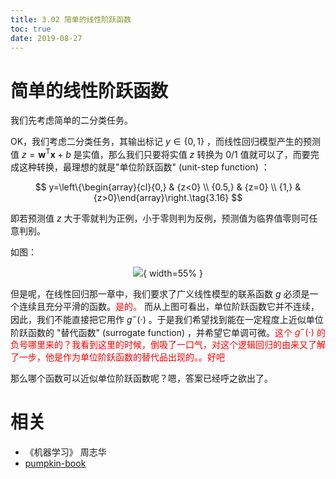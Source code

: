```yaml
---
title: 3.02 简单的线性阶跃函数
toc: true
date: 2019-08-27
---
```


# 简单的线性阶跃函数

我们先考虑简单的二分类任务。

OK，我们考虑二分类任务，其输出标记 $y \in\{0,1\}$ ，而线性回归模型产生的预测值 $z=\boldsymbol{w}^{\mathrm{T}} \boldsymbol{x}+b$ 是实值，那么我们只要将实值 $z$ 转换为 $0/1$ 值就可以了，而要完成这种转换，最理想的就是"单位阶跃函数" (unit-step function) ：

$$
y=\left\{\begin{array}{cl}{0,} & {z<0} \\ {0.5,} & {z=0} \\ {1,} & {z>0}\end{array}\right.\tag{3.16}
$$

即若预测值 $z$ 大于零就判为正例，小于零则判为反例，预测值为临界值零则可任意判别。

如图：

<center>

![](http://images.iterate.site/blog/image/180625/CgCam8lLEc.png?imageslim){ width=55% }

</center>

但是呢，在线性回归那一章中，我们要求了广义线性模型的联系函数 $g$ 必须是一个连续且充分平滑的函数。<span style="color:red;">是的。</span> 而从上图可看出，单位阶跃函数它并不连续，因此，我们不能直接把它用作 $g^{-}(\cdot)$ 。于是我们希望找到能在一定程度上近似单位阶跃函数的 "替代函数" (surrogate function) ，并希望它单调可微。<span style="color:red;">这个 $g^-(\cdot )$ 的负号哪里来的？我看到这里的时候，倒吸了一口气，对这个逻辑回归的由来又了解了一步，他是作为单位阶跃函数的替代品出现的。。好吧</span>

那么哪个函数可以近似单位阶跃函数呢？嗯，答案已经呼之欲出了。






# 相关

- 《机器学习》 周志华
- [pumpkin-book](https://github.com/datawhalechina/pumpkin-book)
